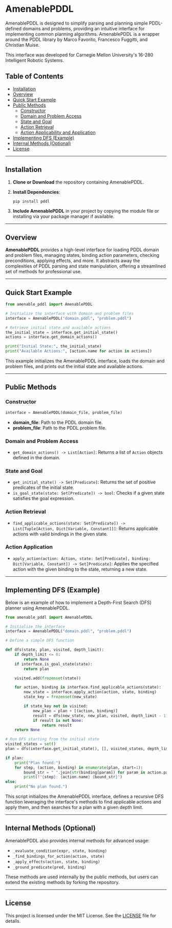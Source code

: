 # AmenablePDDL

AmenablePDDL is designed to simplify parsing and planning simple PDDL-defined domains and problems, providing an intuitive interface for implementing common planning algorithms. AmenablePDDL is a wrapper around the PDDL library by Marco Favorito, Francesco Fuggitti, and Christian Muise. 

This interface was developed for Carnegie Mellon University's 16-280 Intelligent Robotic Systems. 

## Table of Contents
- [Installation](#installation)
- [Overview](#overview)
- [Quick Start Example](#quick-start-example)
- [Public Methods](#public-methods)
  - [Constructor](#constructor)
  - [Domain and Problem Access](#domain-and-problem-access)
  - [State and Goal](#state-and-goal)
  - [Action Retrieval](#action-retrieval)
  - [Action Applicability and Application](#action-applicability-and-application)
- [Implementing DFS (Example)](#implementing-dfs-example)
- [Internal Methods (Optional)](#internal-methods-optional)
- [License](#license)

---

## Installation

1. **Clone or Download** the repository containing AmenablePDDL.

2. **Install Dependencies**:
   ```bash
   pip install pddl
   ```

3. **Include AmenablePDDL** in your project by copying the module file or installing via your package manager if available.

---

## Overview

**AmenablePDDL** provides a high-level interface for loading PDDL domain and problem files, managing states, binding action parameters, checking preconditions, applying effects, and more. It abstracts away the complexities of PDDL parsing and state manipulation, offering a streamlined set of methods for professional use.

---

## Quick Start Example

```python
from amenable_pddl import AmenablePDDL

# Initialize the interface with domain and problem files
interface = AmenablePDDL("domain.pddl", "problem.pddl")

# Retrieve initial state and available actions
the_initial_state = interface.get_initial_state()
actions = interface.get_domain_actions()

print("Initial State:", the_initial_state)
print("Available Actions:", [action.name for action in actions])
```

This example initializes the AmenablePDDL interface, loads the domain and problem files, and prints out the initial state and available actions.

---

## Public Methods

### Constructor

```python
interface = AmenablePDDL(domain_file, problem_file)
```
- **domain_file**: Path to the PDDL domain file.
- **problem_file**: Path to the PDDL problem file.

### Domain and Problem Access

- `get_domain_actions() -> List[Action]`: Returns a list of `Action` objects defined in the domain.

### State and Goal

- `get_initial_state() -> Set[Predicate]`: Returns the set of positive predicates of the initial state.
- `is_goal_state(state: Set[Predicate]) -> bool`: Checks if a given state satisfies the goal expression.

### Action Retrieval

- `find_applicable_actions(state: Set[Predicate]) -> List[Tuple[Action, Dict[Variable, Constant]]]`: Returns applicable actions with valid bindings in the given state.

### Action Application

- `apply_action(action: Action, state: Set[Predicate], binding: Dict[Variable, Constant]) -> Set[Predicate]`: Applies the specified action with the given binding to the state, returning a new state.

---

## Implementing DFS (Example)

Below is an example of how to implement a Depth-First Search (DFS) planner using AmenablePDDL.

```python
from amenable_pddl import AmenablePDDL

# Initialize the interface
interface = AmenablePDDL("domain.pddl", "problem.pddl")

# Define a simple DFS function

def dfs(state, plan, visited, depth_limit):
    if depth_limit <= 0:
        return None
    if interface.is_goal_state(state):
        return plan

    visited.add(frozenset(state))

    for action, binding in interface.find_applicable_actions(state):
        new_state = interface.apply_action(action, state, binding)
        state_key = frozenset(new_state)

        if state_key not in visited:
            new_plan = plan + [(action, binding)]
            result = dfs(new_state, new_plan, visited, depth_limit - 1)
            if result is not None:
                return result
    return None

# Run DFS starting from the initial state
visited_states = set()
plan = dfs(interface.get_initial_state(), [], visited_states, depth_limit=50)

if plan:
    print("Plan found:")
    for step, (action, binding) in enumerate(plan, start=1):
        bound_str = " ".join(str(binding[param]) for param in action.parameters)
        print(f"{step}: {action.name} {bound_str}")
else:
    print("No plan found.")
```

This script initializes the AmenablePDDL interface, defines a recursive DFS function leveraging the interface's methods to find applicable actions and apply them, and then searches for a plan with a given depth limit.

---

## Internal Methods (Optional)

AmenablePDDL also provides internal methods for advanced usage:
- `_evaluate_condition(expr, state, binding)`
- `_find_bindings_for_action(action, state)`
- `_apply_effects(action, state, binding)`
- `_ground_predicate(pred, binding)`

These methods are used internally by the public methods, but users can extend the existing methods by forking the repository. 

---

## License

This project is licensed under the MIT License. See the [LICENSE](LICENSE) file for details.


